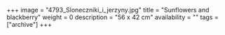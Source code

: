 +++
image = "4793_Sloneczniki_i_jerzyny.jpg"
title = "Sunflowers and blackberry"
weight = 0
description = "56 x 42 cm"
availability = ""
tags = ["archive"]
+++
